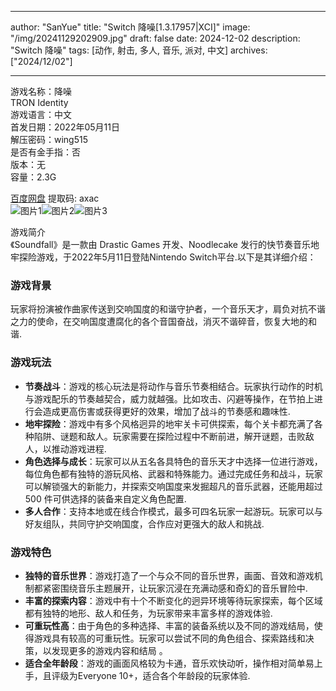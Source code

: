 
---
author: "SanYue"
title: "Switch 降噪[1.3.17957|XCI]"
image: "/img/20241129202909.jpg"
draft: false
date: 2024-12-02
description: "Switch 降噪"
tags: [动作, 射击, 多人, 音乐, 派对, 中文]
archives: ["2024/12/02"]

---

游戏名称：降噪   
TRON Identity    
游戏语言：中文  
首发日期：2022年05月11日  
解压密码：wing515  
是否有金手指：否  
版本：无   
容量：2.3G

[百度网盘](https://pan.baidu.com/s/1dfAH1hTnF3L-WsSE-ghrJg) 提取码: axac  
![图片1](/img/486a6d.jpg)![图片2](/img/2dd029.jpg)![图片3](/img/978be4.jpg)  

游戏简介  
《Soundfall》是一款由 Drastic Games 开发、Noodlecake 发行的快节奏音乐地牢探险游戏，于2022年5月11日登陆Nintendo Switch平台.以下是其详细介绍：

### 游戏背景
玩家将扮演被作曲家传送到交响国度的和谐守护者，一个音乐天才，肩负对抗不谐之力的使命，在交响国度遭腐化的各个音国奋战，消灭不谐碎音，恢复大地的和谐.

### 游戏玩法
- **节奏战斗**：游戏的核心玩法是将动作与音乐节奏相结合。玩家执行动作的时机与游戏配乐的节奏越契合，威力就越强。比如攻击、闪避等操作，在节拍上进行会造成更高伤害或获得更好的效果，增加了战斗的节奏感和趣味性.
- **地牢探险**：游戏中有多个风格迥异的地牢关卡可供探索，每个关卡都充满了各种陷阱、谜题和敌人。玩家需要在探险过程中不断前进，解开谜题，击败敌人，以推动游戏进程.
- **角色选择与成长**：玩家可以从五名各具特色的音乐天才中选择一位进行游戏，每位角色都有独特的游玩风格、武器和特殊能力。通过完成任务和战斗，玩家可以解锁强大的新能力，并探索交响国度来发掘超凡的音乐武器，还能用超过 500 件可供选择的装备来自定义角色配置.
- **多人合作**：支持本地或在线合作模式，最多可四名玩家一起游玩。玩家可以与好友组队，共同守护交响国度，合作应对更强大的敌人和挑战.

### 游戏特色
- **独特的音乐世界**：游戏打造了一个与众不同的音乐世界，画面、音效和游戏机制都紧密围绕音乐主题展开，让玩家沉浸在充满动感和奇幻的音乐冒险中.
- **丰富的探索内容**：游戏中有十个不断变化的迥异环境等待玩家探索，每个区域都有独特的地形、敌人和任务，为玩家带来丰富多样的游戏体验.
- **可重玩性高**：由于角色的多种选择、丰富的装备系统以及不同的游戏结局，使得游戏具有较高的可重玩性。玩家可以尝试不同的角色组合、探索路线和决策，以发现更多的游戏内容和结局 。
- **适合全年龄段**：游戏的画面风格较为卡通，音乐欢快动听，操作相对简单易上手，且评级为Everyone 10+，适合各个年龄段的玩家体验.
 
